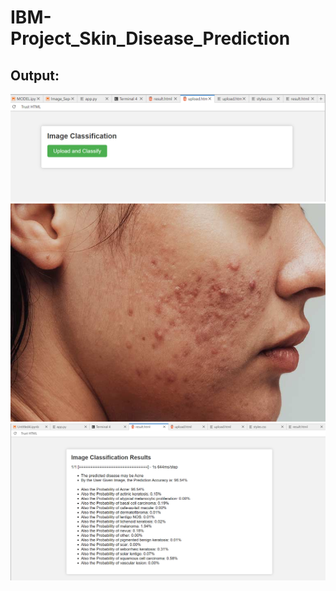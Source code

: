 # IBM-Project_Skin_Disease_Prediction
## Output:
![img](Screenshot%202023-10-22%20015200.png)
![img](Input_img.jpg)
![img](Screenshot%202023-10-22%20014710.png)
